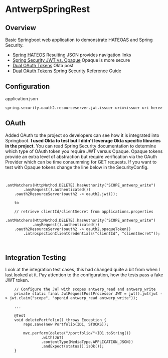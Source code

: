 # AntwerpSpringRest

## Overview
Basic Springboot web application to demonstrate HATEOAS and Spring Security. 

- [Spring HATEOS](https://docs.spring.io/spring-hateoas/docs/current/reference/html/#reference) Resulting JSON provides navigation links
- [Spring Security JWT vs. Opaque](https://docs.spring.io/spring-security/site/docs/current/reference/html5/#oauth2) Opaque is more secure
- [Dual OAuth Tokens](https://developer.okta.com/blog/2020/08/07/spring-boot-remote-vs-local-tokens) Okta post
- [Dual OAuth Tokens](https://docs.spring.io/spring-security/site/docs/current/reference/html5/#oauth2reourceserver-opaqueandjwt) Spring Security Reference Guide

## Configuration
application.json
```
spring.security.oauth2.resourceserver.jwt.issuer-uri=<issuer uri here>
```

## OAuth
Added OAuth to the project so developers can see how it is integrated into Springboot. **I used Okta to test but I didn't leverage Okta specific libraries in the project**. You can read Spring Security documentation to determine which type of OAuth token you require JWT versus Opaque.  Opaque tokens provide an extra level of abstraction but require verification via the OAuth Provider which can be time consumming for GET requests. If you want to test with Opaque tokens change the line below in the SecurityConfig. 

```
	
       	.antMatchers(HttpMethod.DELETE).hasAuthority("SCOPE_antwerp_write")
		.anyRequest().authenticated())
	.oauth2ResourceServer(oauth2 -> oauth2.jwt());
	
	to
	
	// retrieve clientId/clientSecret from applications.properties
	.antMatchers(HttpMethod.DELETE).hasAuthority("SCOPE_antwerp_write")
        	.anyRequest().authenticated())
	.oauth2ResourceServer(oauth2 -> oauth2.opaqueToken()
		.introspectionClientCredentials("clientId", "clientSecret"));

    
```

## Integration Testing
Look at the integration test cases, this had changed quite a bit from when I last looked at it. Pay attention to the configuration, how the tests pass a fake JWT token.

```
	// Configure the JWT with scopes antwerp_read and antwerp_write
	private static final JwtRequestPostProcessor JWT = jwt().jwt(jwt -> jwt.claim("scope", "openid antwerp_read antwerp_write"));

	...
	
	@Test
	void deletePortfolio() throws Exception {
		repo.save(new Portfolio(ID1, STOCKS));

		mvc.perform(delete("/portfolio/"+ID1.toString())
				.with(JWT)
				.contentType(MediaType.APPLICATION_JSON))
				.andExpect(status().isOk());
	}
```
